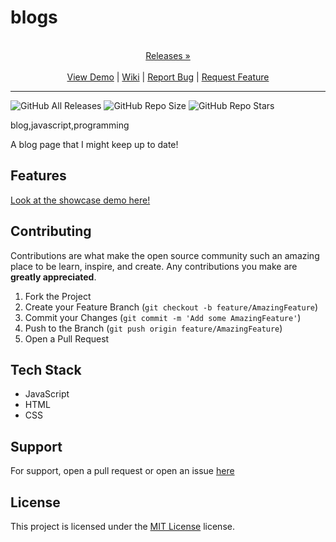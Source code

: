 
# blogs

<p align="center">
  <p align="center">
    <br />
    <a href="https://github.com/ScorchChamp/blogs/releases/">Releases &#187;</a>
    <br />
    <br />
    <a href="https://github.com/ScorchChamp/blogs">View Demo</a> |
    <a href="https://github.com/ScorchChamp/blogs/wiki">Wiki</a> |
    <a href="https://github.com/ScorchChamp/blogs/issues">Report Bug</a> |
    <a href="https://github.com/ScorchChamp/blogs/issues">Request Feature</a>
  </p>
</p>


-------------
![GitHub All Releases](https://img.shields.io/github/downloads/ScorchChamp/blogs/total?style=for-the-badge)
![GitHub Repo Size](https://img.shields.io/github/repo-size/ScorchChamp/blogs?style=for-the-badge)
![GitHub Repo Stars](https://img.shields.io/github/stars/ScorchChamp/blogs?style=for-the-badge)

blog,javascript,programming

A blog page that I might keep up to date!

## Features

[Look at the showcase demo here!](https://ScorchChamp.github.io/blogs)

## Contributing

Contributions are what make the open source community such an amazing place to be learn, inspire, and create. Any contributions you make are **greatly appreciated**.

1. Fork the Project
2. Create your Feature Branch (`git checkout -b feature/AmazingFeature`)
3. Commit your Changes (`git commit -m 'Add some AmazingFeature'`)
4. Push to the Branch (`git push origin feature/AmazingFeature`)
5. Open a Pull Request


## Tech Stack

 - JavaScript
 - HTML
 - CSS

## Support

For support, open a pull request or open an issue [here](https://github.com/ScorchChamp/blogs/issues/new)

## License

This project is licensed under the <a href="https://api.github.com/licenses/mit">MIT License</a> license.

<!--This file was generated via https://github.com/ScorchChamp/README.md-generator Credits to: ScorchChamp-->
        
